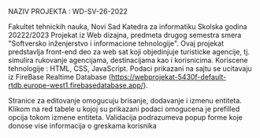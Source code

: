 NAZIV PROJEKTA  :  WD-SV-26-2022

Fakultet tehnickih nauka, Novi Sad
Katedra za informatiku
Skolska godina 20222/2023
Projekat iz Web dizajna, predmeta drugog semestra smera "Softversko inženjerstvo i informacione tehnologije".
Ovaj projekat predstavlja front-end deo za web sat koji objedinjuje turisticke agencije, tj. simulira rukovanje agencijama, destinacijama kao i korisnicima.
Koriscene tehnologije : HTML, CSS, JavaScript. Podaci prikazani na sajtu se ucitavaju iz FireBase Realtime Database (https://webprojekat-5430f-default-rtdb.europe-west1.firebasedatabase.app/).

Stranice za editovanje omogucuju brisanje, dodavanje i izmenu entiteta. Klikom na red tabele u kojoj su prikazani podaci omogucena je prefilled opcija tokom izmene entiteta. Validacija podrazumeva popup forme koje donose vise informacija o greskama korisnika    
